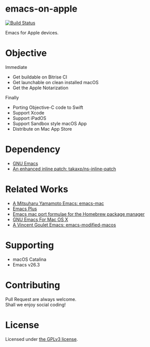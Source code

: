 # emacs-on-apple

[![Build Status](https://app.bitrise.io/app/6ab4eec93dedce2f/status.svg?token=fACOUtKMmLpTGHZClpKN-Q)](https://app.bitrise.io/app/6ab4eec93dedce2f)

Emacs for Apple devices.

# Objective

Immediate 

- Get buildable on Bitrise CI
- Get launchable on clean installed macOS
- Get the Apple Notarization

Finally

- Porting Objective-C code to Swift
- Support Xcode
- Support iPadOS
- Support Sandbox style macOS App
- Distribute on Mac App Store

# Dependency

- [GNU Emacs](https://savannah.gnu.org/git/?group=emacs)
- [An enhanced inline patch: takaxp/ns-inline-patch](https://github.com/takaxp/ns-inline-patch)

# Related Works

- [A Mitsuharu Yamamoto Emacs: emacs-mac](https://bitbucket.org/mituharu/emacs-mac)
- [Emacs Plus](https://github.com/d12frosted/homebrew-emacs-plus)
- [Emacs mac port formulae for the Homebrew package manager](https://github.com/railwaycat/homebrew-emacsmacport)
- [GNU Emacs For Mac OS X](https://emacsformacosx.com)
- [A Vincent Goulet Emacs: emacs-modified-macos](https://gitlab.com/vigou3/emacs-modified-macos/)

# Supporting

- macOS Catalina
- Emacs v26.3

# Contributing

Pull Request are always welcome.  
Shall we enjoy social coding!

# License

Licensed under [the GPLv3 license](./LICENSE).
